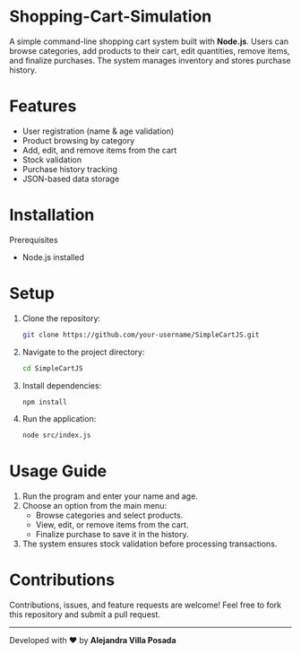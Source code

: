 # Shopping-Cart-Simulation
A simple command-line shopping cart system built with **Node.js**. Users can browse categories, add products to their cart, edit quantities, remove items, and finalize purchases. The system manages inventory and stores purchase history.

# Features
- User registration (name & age validation)
- Product browsing by category
- Add, edit, and remove items from the cart
- Stock validation
- Purchase history tracking
- JSON-based data storage

# Installation
Prerequisites
- Node.js installed

# Setup
1. Clone the repository:
   ```bash
   git clone https://github.com/your-username/SimpleCartJS.git
   ```
2. Navigate to the project directory:
   ```bash
   cd SimpleCartJS
   ```
3. Install dependencies:
   ```bash
   npm install
   ```
4. Run the application:
   ```bash
   node src/index.js
   ```

# Usage Guide
1. Run the program and enter your name and age.
2. Choose an option from the main menu:
   - Browse categories and select products.
   - View, edit, or remove items from the cart.
   - Finalize purchase to save it in the history.
3. The system ensures stock validation before processing transactions.

# Contributions
Contributions, issues, and feature requests are welcome! Feel free to fork this repository and submit a pull request.

---
Developed with ❤️ by **Alejandra Villa Posada**

